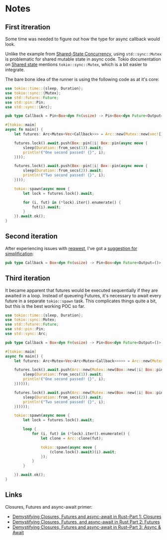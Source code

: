 # Notes

## First itreration

Some time was needed to figure out how the type for async callback would look.

Unlike the example from [Shared-State Concurrency](https://doc.rust-lang.org/book/ch16-03-shared-state.html), using `std::sync::Mutex` is problematic for shared mutable state in async code.
Tokio documentation on [Shared state](https://tokio.rs/tokio/tutorial/shared-state) mentions `tokio::sync::Mutex`, which is a bit easier to integrate.

The bare bone idea of the runner is using the following code as at it's core:

```rust
use tokio::time::{sleep, Duration};
use tokio::sync::{Mutex};
use std::future::Future;
use std::pin::Pin;
use std::sync::{Arc};

pub type Callback = Pin<Box<dyn Fn(usize) -> Pin<Box<dyn Future<Output=()> + Send + Sync>> + Send + Sync>>;

#[tokio::main]
async fn main() {
    let futures: Arc<Mutex<Vec<Callback>>> = Arc::new(Mutex::new(vec![]));

    futures.lock().await.push(Box::pin(|i| Box::pin(async move {
        sleep(Duration::from_secs(1)).await;
        println!("One second passed! {}", i);
    })));

    futures.lock().await.push(Box::pin(|i| Box::pin(async move {
        sleep(Duration::from_secs(2)).await;
        println!("Two second passed! {}", i);
    })));

    tokio::spawn(async move {
        let lock = futures.lock().await;

        for (i, fut) in (*lock).iter().enumerate() {
            fut(i).await;
        }
    }).await.ok();
}
```

## Second iteration

After experiencing issues with [reqwest](https://github.com/seanmonstar/reqwest), I've got a [suggestion for simplification](https://users.rust-lang.org/t/sharing-futures-across-threads-insidie-async-block-callbacks-shared-across-threads/65064/4):

```rs
pub type Callback = Box<dyn Fn(usize) -> Pin<Box<dyn Future<Output=()> + Send>> + Send + Sync>;
```

## Third iteration

It became apparent that futures would be executed sequentially if they are awaited in a loop.
Instead of queueing Futures, it's necessary to await every future in a separate `tokio::spawn` task.
This complicates things quite a bit, but this is the best working POC so far.

```rs
use tokio::time::{sleep, Duration};
use tokio::sync::Mutex;
use std::future::Future;
use std::pin::Pin;
use std::sync::Arc;

pub type Callback = Box<dyn Fn(usize) -> Pin<Box<dyn Future<Output=()> + Send>> + Send + Sync>;

#[tokio::main]
async fn main() {
    let futures: Arc<Mutex<Vec<Arc<Mutex<Callback>>>>> = Arc::new(Mutex::new(vec![]));

    futures.lock().await.push(Arc::new(Mutex::new(Box::new(|i| Box::pin(async move {
        sleep(Duration::from_secs(1)).await;
        println!("One second passed! {}", i);
    })))));

    futures.lock().await.push(Arc::new(Mutex::new(Box::new(|i| Box::pin(async move {
        sleep(Duration::from_secs(2)).await;
        println!("Two second passed! {}", i);
    })))));

    tokio::spawn(async move {
        let lock = futures.lock().await;

        loop {
            for (i, fut) in (*lock).iter().enumerate() {
                let clone = Arc::clone(fut);

                tokio::spawn(async move {
                    (clone.lock().await)(i).await;
                });
            }
        }

    }).await.ok();
}
```

## Links

Closures, Futures and async-await primer:

- [Demystifying Closures, Futures and async-await in Rust–Part 1: Closures](https://medium.com/swlh/demystifying-closures-futures-and-async-await-in-rust-part-1-closures-97e531e4dc50) 
- [Demystifying Closures, Futures, and async-await in Rust Part 2: Futures](https://levelup.gitconnected.com/demystifying-closures-futures-and-async-await-in-rust-part-2-futures-abe95ab332a2)
- [Demystifying Closures, Futures and async-await in Rust–Part 3: Async & Await](https://medium.com/@alistairisrael/demystifying-closures-futures-and-async-await-in-rust-part-3-async-await-9ed20eede7a4)